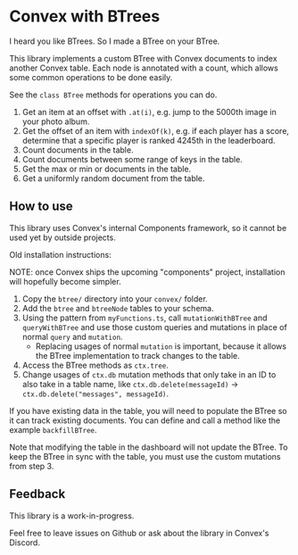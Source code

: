 # Convex with BTrees

I heard you like BTrees. So I made a BTree on your BTree.

This library implements a custom BTree with Convex documents to index
another Convex table. Each node is annotated with a count, which
allows some common operations to be done easily.

See the `class BTree` methods for operations you can do.

1. Get an item at an offset with `.at(i)`, e.g. jump to the 5000th image in your photo album.
2. Get the offset of an item with `indexOf(k)`, e.g. if each player has a score, determine that a specific player is ranked 4245th in the leaderboard.
3. Count documents in the table.
4. Count documents between some range of keys in the table.
5. Get the max or min or documents in the table.
6. Get a uniformly random document from the table.

## How to use

This library uses Convex's internal Components framework, so it cannot be used
yet by outside projects.

Old installation instructions:

NOTE: once Convex ships the upcoming "components" project, installation
will hopefully become simpler.

1. Copy the `btree/` directory into your `convex/` folder.
2. Add the `btree` and `btreeNode` tables to your schema.
3. Using the pattern from `myFunctions.ts`, call `mutationWithBTree` and `queryWithBTree` and use those custom queries and mutations in place of normal `query` and `mutation`.
   - Replacing usages of normal `mutation` is important, because it allows the BTree implementation to track changes to the table.
4. Access the BTree methods as `ctx.tree`.
5. Change usages of `ctx.db` mutation methods that only take in an ID to also take in a table name, like `ctx.db.delete(messageId)` -> `ctx.db.delete("messages", messageId)`.

If you have existing data in the table, you will need to populate the BTree so it can track existing documents. You can define and call a method like the example `backfillBTree`.

Note that modifying the table in the dashboard will not update the BTree. To keep the BTree in sync with the table, you must use the custom mutations from step 3.

## Feedback

This library is a work-in-progress.

Feel free to leave issues on Github or ask about the library in Convex's Discord.
